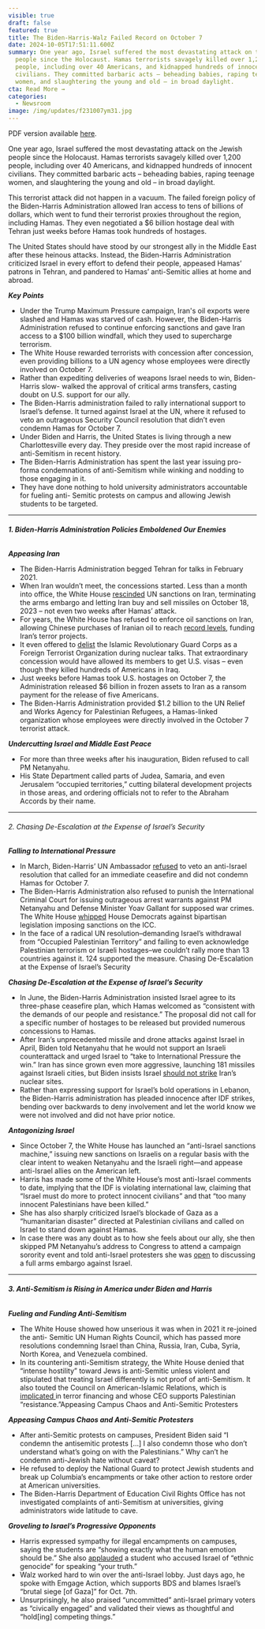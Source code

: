 ```yaml
---
visible: true
draft: false
featured: true
title: The Biden-Harris-Walz Failed Record on October 7
date: 2024-10-05T17:51:11.600Z
summary: One year ago, Israel suffered the most devastating attack on the Jewish
  people since the Holocaust. Hamas terrorists savagely killed over 1,200
  people, including over 40 Americans, and kidnapped hundreds of innocent
  civilians. They committed barbaric acts – beheading babies, raping teenage
  women, and slaughtering the young and old – in broad daylight.
cta: Read More →
categories:
  - Newsroom
image: /img/updates/f231007ym31.jpg
---
```

PDF version available [here](https://www.dropbox.com/scl/fi/33qa9btqb11nuvc877o1c/October-7-Messaging.pdf?rlkey=a9qnghln02mhker4xqksmr4z5&st=zf5ishl6&dl=0).

One year ago, Israel suffered the most devastating attack on the Jewish people since the Holocaust. Hamas terrorists savagely killed over 1,200 people, including over 40 Americans, and kidnapped hundreds of innocent civilians. They committed barbaric acts – beheading babies, raping teenage women, and slaughtering the young and old – in broad daylight.

This terrorist attack did not happen in a vacuum. The failed foreign policy of the Biden-Harris Administration allowed Iran access to tens of billions of dollars, which went to fund their terrorist proxies throughout the region, including Hamas. They even negotiated a $6 billion hostage deal with Tehran just weeks before Hamas took hundreds of hostages.

The United States should have stood by our strongest ally in the Middle East after these heinous attacks. Instead, the Biden-Harris Administration criticized Israel in every effort to defend their people, appeased Hamas’ patrons in Tehran, and pandered to Hamas’ anti-Semitic allies at home and abroad.

***Key Points***

* Under the Trump Maximum Pressure campaign, Iran's oil exports were slashed and Hamas was starved of cash. However, the Biden-Harris Administration refused to continue enforcing sanctions and gave Iran access to a $100 billion windfall, which they used to supercharge terrorism.
* The White House rewarded terrorists with concession after concession, even providing billions to a UN agency whose employees were directly involved on October 7.
* Rather than expediting deliveries of weapons Israel needs to win, Biden-Harris slow- walked the approval of critical arms transfers, casting doubt on U.S. support for our ally.
* The Biden-Harris administration failed to rally international support to Israel’s defense. It turned against Israel at the UN, where it refused to veto an outrageous Security Council resolution that didn’t even condemn Hamas for October 7.
* Under Biden and Harris, the United States is living through a new Charlottesville every day. They preside over the most rapid increase of anti-Semitism in recent history.
* The Biden-Harris Administration has spent the last year issuing pro-forma condemnations of anti-Semitism while winking and nodding to those engaging in it.
* They have done nothing to hold university administrators accountable for fueling anti- Semitic protests on campus and allowing Jewish students to be targeted.

- - -

###### **1. Biden-Harris Administration Policies Emboldened Our Enemies**

***Appeasing Iran***

* The Biden-Harris Administration begged Tehran for talks in February 2021.
* When Iran wouldn’t meet, the concessions started. Less than a month into office, the White House [rescinded](https://apnews.com/article/joe-biden-donald-trump-iran-united-states-united-nations-aa8f38fa3bf7de3c09a469ec91664a3c) UN sanctions on Iran, terminating the arms embargo and letting Iran buy and sell missiles on October 18, 2023 – not even two weeks after Hamas’ attack.
* For years, the White House has refused to enforce oil sanctions on Iran, allowing Chinese purchases of Iranian oil to reach [record levels](https://freebeacon.com/national-security/iran-raked-in-16-billion-from-illicit-oil-sales-in-just-4-months-highlighting-biden-harris-admins-lax-sanctions-enforcement/), funding Iran’s terror projects.
* It even offered to [delist](https://www.tabletmag.com/sections/news/articles/this-isnt-obamas-iran-deal-its-much-much-worse) the Islamic Revolutionary Guard Corps as a Foreign Terrorist Organization during nuclear talks. That extraordinary concession would have allowed its members to get U.S. visas – even though they killed hundreds of Americans in Iraq.
* Just weeks before Hamas took U.S. hostages on October 7, the Administration released $6 billion in frozen assets to Iran as a ransom payment for the release of five Americans.
* The Biden-Harris Administration provided $1.2 billion to the UN Relief and Works Agency for Palestinian Refugees, a Hamas-linked organization whose employees were directly involved in the October 7 terrorist attack.

***Undercutting Israel and Middle East Peace***

* For more than three weeks after his inauguration, Biden refused to call PM Netanyahu.
* His State Department called parts of Judea, Samaria, and even Jerusalem “occupied territories,” cutting bilateral development projects in those areas, and ordering officials not to refer to the Abraham Accords by their name.

- - -

###### 2. Chasing De-Escalation at the Expense of Israel’s Security

***Falling to International Pressure***

* In March, Biden-Harris’ UN Ambassador [refused](https://jinsa.org/jinsa_report/us-abstention-at-the-un-undermined-support-for-israel-and-stated-us-policy/) to veto an anti-Israel resolution that called for an immediate ceasefire and did not condemn Hamas for October 7.
* The Biden-Harris Administration also refused to punish the International Criminal Court for issuing outrageous arrest warrants against PM Netanyahu and Defense Minister Yoav Gallant for supposed war crimes. The White House [whipped](https://www.axios.com/2024/06/04/icc-sanctions-vote-house-passes) House Democrats against bipartisan legislation imposing sanctions on the ICC.
* In the face of a radical UN resolution–demanding Israel’s withdrawal from “Occupied Palestinian Territory” and failing to even acknowledge Palestinian terrorism or Israeli hostages–we couldn’t rally more than 13 countries against it. 124 supported the measure. Chasing De-Escalation at the Expense of Israel’s Security

***Chasing De-Escalation at the Expense of Israel’s Security***

* In June, the Biden-Harris Administration insisted Israel agree to its three-phase ceasefire plan, which Hamas welcomed as “consistent with the demands of our people and resistance.” The proposal did not call for a specific number of hostages to be released but provided numerous concessions to Hamas.
* After Iran’s unprecedented missile and drone attacks against Israel in April, Biden told Netanyahu that he would not support an Israeli counterattack and urged Israel to “take to International Pressure the win.” Iran has since grown even more aggressive, launching 181 missiles against Israeli cities, but Biden insists Israel [should not strike](https://www.axios.com/2024/10/02/biden-israel-strike-iran-nuclear-program) Iran’s nuclear sites.
* Rather than expressing support for Israel’s bold operations in Lebanon, the Biden-Harris administration has pleaded innocence after IDF strikes, bending over backwards to deny involvement and let the world know we were not involved and did not have prior notice.

***Antagonizing Israel***

* Since October 7, the White House has launched an “anti-Israel sanctions machine,” issuing new sanctions on Israelis on a regular basis with the clear intent to weaken Netanyahu and the Israeli right—and appease anti-Israel allies on the American left.
* Harris has made some of the White House’s most anti-Israel comments to date, implying that the IDF is violating international law, claiming that “Israel must do more to protect innocent civilians” and that “too many innocent Palestinians have been killed.”
* She has also sharply criticized Israel’s blockade of Gaza as a “humanitarian disaster” directed at Palestinian civilians and called on Israel to stand down against Hamas.
* In case there was any doubt as to how she feels about our ally, she then skipped PM Netanyahu’s address to Congress to attend a campaign sorority event and told anti-Israel protesters she was [open](https://nypost.com/2024/08/29/us-news/kamala-harris-refuses-to-say-if-shell-withhold-us-weapons-shipments-to-israel/) to discussing a full arms embargo against Israel.

- - -

###### **3. Anti-Semitism is Rising in America under Biden and Harris**

***Fueling and Funding Anti-Semitism***

* The White House showed how unserious it was when in 2021 it re-joined the anti- Semitic UN Human Rights Council, which has passed more resolutions condemning Israel than China, Russia, Iran, Cuba, Syria, North Korea, and Venezuela combined.
* In its countering anti-Semitism strategy, the White House denied that “intense hostility” toward Jews is anti-Semitic unless violent and stipulated that treating Israel differently is not proof of anti-Semitism. It also touted the Council on American-Islamic Relations, which is[ implicated ](https://www.fdd.org/analysis/2023/12/08/the-white-house-partnered-with-cair-to-fight-antisemitism-despite-its-antisemitism/)in terror financing and whose CEO supports Palestinian “resistance.”Appeasing Campus Chaos and Anti-Semitic Protesters

***Appeasing Campus Chaos and Anti-Semitic Protesters***

* After anti-Semitic protests on campuses, President Biden said “I condemn the antisemitic protests \[...] I also condemn those who don’t understand what’s going on with the Palestinians.” Why can’t he condemn anti-Jewish hate without caveat?
* He refused to deploy the National Guard to protect Jewish students and break up Columbia’s encampments or take other action to restore order at American universities.
* The Biden-Harris Department of Education Civil Rights Office has not investigated complaints of anti-Semitism at universities, giving administrators wide latitude to cave.

***Groveling to Israel’s Progressive Opponents***

* Harris expressed sympathy for illegal encampments on campuses, saying the students are “showing exactly what the human emotion should be.” She also [applauded](https://www.cnn.com/2021/09/30/politics/adl-kamala-harris-israel-funding/index.html) a student who accused Israel of “ethnic genocide” for speaking “your truth.”
* Walz worked hard to win over the anti-Israel lobby. Just days ago, he spoke with Emgage Action, which supports BDS and blames Israel’s “brutal siege \[of Gaza]” for Oct. 7th.
* Unsurprisingly, he also praised “uncommitted” anti-Israel primary voters as “civically engaged” and validated their views as thoughtful and “hold\[ing] competing things.”